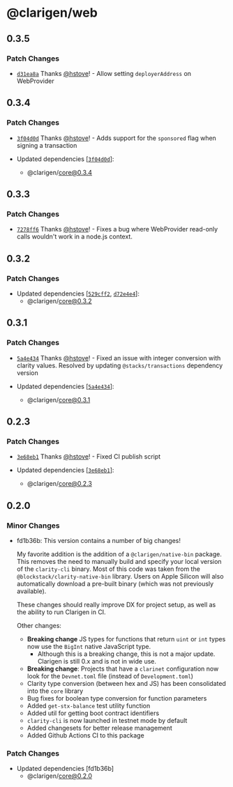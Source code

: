 # @clarigen/web

## 0.3.5

### Patch Changes

- [`d31ea8a`](https://github.com/obylabs/clarigen/commit/d31ea8a3438454a2cffde6528cf8d42b3909b82a) Thanks [@hstove](https://github.com/hstove)! - Allow setting `deployerAddress` on WebProvider

## 0.3.4

### Patch Changes

- [`3f04d0d`](https://github.com/obylabs/clarigen/commit/3f04d0d5cf0e5e23e52ac2c6d598b08f6c0d58d1) Thanks [@hstove](https://github.com/hstove)! - Adds support for the `sponsored` flag when signing a transaction

- Updated dependencies [[`3f04d0d`](https://github.com/obylabs/clarigen/commit/3f04d0d5cf0e5e23e52ac2c6d598b08f6c0d58d1)]:
  - @clarigen/core@0.3.4

## 0.3.3

### Patch Changes

- [`7278ff6`](https://github.com/obylabs/clarigen/commit/7278ff662c98a6723e9f26579684dd36f35cdeea) Thanks [@hstove](https://github.com/hstove)! - Fixes a bug where WebProvider read-only calls wouldn't work in a node.js context.

## 0.3.2

### Patch Changes

- Updated dependencies [[`529cff2`](https://github.com/obylabs/clarigen/commit/529cff2a42263ff801f4a20d62bf7adfbd92ee0a), [`d72e4e4`](https://github.com/obylabs/clarigen/commit/d72e4e4e160311d4ed39cf36f105ec9f0df92c81)]:
  - @clarigen/core@0.3.2

## 0.3.1

### Patch Changes

- [`5a4e434`](https://github.com/obylabs/clarigen/commit/5a4e43484c9134db102a9ef8745a273a0c6c3018) Thanks [@hstove](https://github.com/hstove)! - Fixed an issue with integer conversion with clarity values. Resolved by updating `@stacks/transactions` dependency version

- Updated dependencies [[`5a4e434`](https://github.com/obylabs/clarigen/commit/5a4e43484c9134db102a9ef8745a273a0c6c3018)]:
  - @clarigen/core@0.3.1

## 0.2.3

### Patch Changes

- [`3e68eb1`](https://github.com/obylabs/clarigen/commit/3e68eb107c19c71af536a42d8120ac9e9a3b2c78) Thanks [@hstove](https://github.com/hstove)! - Fixed CI publish script

- Updated dependencies [[`3e68eb1`](https://github.com/obylabs/clarigen/commit/3e68eb107c19c71af536a42d8120ac9e9a3b2c78)]:
  - @clarigen/core@0.2.3

## 0.2.0

### Minor Changes

- fd1b36b: This version contains a number of big changes!

  My favorite addition is the addition of a `@clarigen/native-bin` package. This removes the need to manually build and specify your local version of the `clarity-cli` binary. Most of this code was taken from the `@blockstack/clarity-native-bin` library. Users on Apple Silicon will also automatically download a pre-built binary (which was not previously available).

  These changes should really improve DX for project setup, as well as the ability to run Clarigen in CI.

  Other changes:

  - **Breaking change** JS types for functions that return `uint` or `int` types now use the `BigInt` native JavaScript type.
    - Although this is a breaking change, this is not a major update. Clarigen is still 0.x and is not in wide use.
  - **Breaking change**: Projects that have a `clarinet` configuration now look for the `Devnet.toml` file (instead of `Development.toml`)
  - Clarity type conversion (between hex and JS) has been consolidated into the `core` library
  - Bug fixes for boolean type conversion for function parameters
  - Added `get-stx-balance` test utility function
  - Added util for getting boot contract identifiers
  - `clarity-cli` is now launched in testnet mode by default
  - Added changesets for better release management
  - Added Github Actions CI to this package

### Patch Changes

- Updated dependencies [fd1b36b]
  - @clarigen/core@0.2.0
